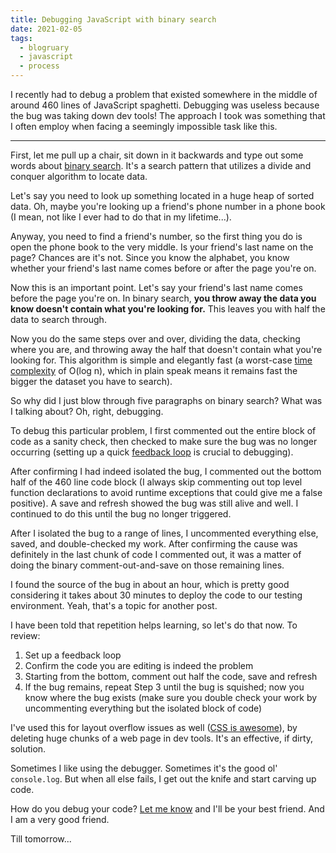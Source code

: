 ```yaml
---
title: Debugging JavaScript with binary search
date: 2021-02-05
tags: 
  - blogruary
  - javascript
  - process
---
```


I recently had to debug a problem that existed somewhere in the middle of around 460 lines of JavaScript spaghetti. Debugging was useless because the bug was taking down dev tools! The approach I took was something that I often employ when facing a seemingly impossible task like this.

---

First, let me pull up a chair, sit down in it backwards and type out some words about [binary search](https://www.khanacademy.org/computing/computer-science/algorithms/binary-search/a/binary-search). It's a search pattern that utilizes a divide and conquer algorithm to locate data. 

Let's say you need to look up something located in a huge heap of sorted data. Oh, maybe you're looking up a friend's phone number in a phone book (I mean, not like I ever had to do that in my lifetime...).

Anyway, you need to find a friend's number, so the first thing you do is open the phone book to the very middle. Is your friend's last name on the page? Chances are it's not. Since you know the alphabet, you know whether your friend's last name comes before or after the page you're on.

Now this is an important point. Let's say your friend's last name comes before the page you're on. In binary search, **you throw away the data you know doesn't contain what you're looking for.** This leaves you with half the data to search through.

Now you do the same steps over and over, dividing the data, checking where you are, and throwing away the half that doesn't contain what you're looking for. This algorithm is simple and elegantly fast (a worst-case [time complexity](https://www.geeksforgeeks.org/understanding-time-complexity-simple-examples/) of O(log n), which in plain speak means it remains fast the bigger the dataset you have to search).

So why did I just blow through five paragraphs on binary search? What was I talking about? Oh, right, debugging.

To debug this particular problem, I first commented out the entire block of code as a sanity check, then checked to make sure the bug was no longer occurring (setting up a quick [feedback loop](https://www.falldowngoboone.com/blog/the-feedback-loop/) is crucial to debugging). 

After confirming I had indeed isolated the bug, I commented out the bottom half of the 460 line code block (I always skip commenting out top level function declarations to avoid runtime exceptions that could give me a false positive). A save and refresh showed the bug was still alive and well. I continued to do this until the bug no longer triggered.

After I isolated the bug to a range of lines, I uncommented everything else, saved, and double-checked my work. After confirming the cause was definitely in the last chunk of code I commented out, it was a matter of doing the binary comment-out-and-save on those remaining lines.

I found the source of the bug in about an hour, which is pretty good considering it takes about 30 minutes to deploy the code to our testing environment. Yeah, that's a topic for another post.

I have been told that repetition helps learning, so let's do that now. To review:

1. Set up a feedback loop
2. Confirm the code you are editing is indeed the problem
3. Starting from the bottom, comment out half the code, save and refresh
4. If the bug remains, repeat Step 3 until the bug is squished; now you know where the bug exists (make sure you double check your work by uncommenting everything but the isolated block of code)

I've used this for layout overflow issues as well ([CSS is awesome](https://css-tricks.com/css-is-awesome/)), by deleting huge chunks of a web page in dev tools. It's an effective, if dirty, solution.

Sometimes I like using the debugger. Sometimes it's the good ol' `console.log`. But when all else fails, I get out the knife and start carving up code.

How do you debug your code? [Let me know](https://twitter.com/therealboone) and I'll be your best friend. And I am a very good friend.

Till tomorrow...